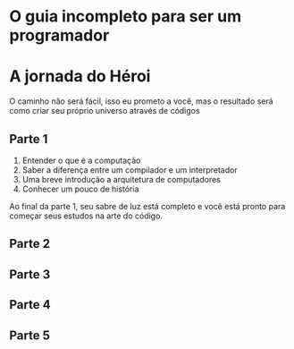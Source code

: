 # **O guia incompleto para ser um programador**

# A jornada do Héroi

O caminho não será fácil, isso eu prometo a você, mas o resultado será como criar seu próprio universo através de códigos

## Parte 1

1. Entender o que é a computação
2. Saber a diferença entre um compilador e um interpretador
3. Uma breve introdução a arquitetura de computadores
4. Conhecer um pouco de história

Ao final da parte 1, seu sabre de luz está completo e você está pronto para começar seus estudos na arte do código.

## Parte 2

## Parte 3

## Parte 4

## Parte 5